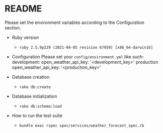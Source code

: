 # README
Please set the environment variables according to the Configuration section.

* Ruby version
  * `ruby 2.5.9p229 (2021-04-05 revision 67939) [x86_64-darwin16]`

* Configuration
  Please set your `config/environment.yml` like such:
    development:
      open_weather_api_key: '<development_key>'
    production
      open_weather_api_key: '<production_key>'

* Database creation
  * `rake db:create` 

* Database initialization
  * `rake db:schema:load`

* How to run the test suite
  * `bundle exec rspec spec/services/weather_forecast_spec.rb`

